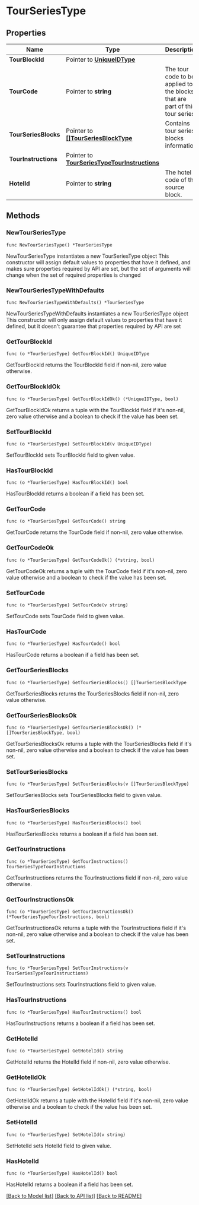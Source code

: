 # TourSeriesType

## Properties

Name | Type | Description | Notes
------------ | ------------- | ------------- | -------------
**TourBlockId** | Pointer to [**UniqueIDType**](UniqueIDType.md) |  | [optional] 
**TourCode** | Pointer to **string** | The tour code to be applied to the blocks that are part of this tour series. | [optional] 
**TourSeriesBlocks** | Pointer to [**[]TourSeriesBlockType**](TourSeriesBlockType.md) | Contains tour series blocks information. | [optional] 
**TourInstructions** | Pointer to [**TourSeriesTypeTourInstructions**](TourSeriesTypeTourInstructions.md) |  | [optional] 
**HotelId** | Pointer to **string** | The hotel code of the source block. | [optional] 

## Methods

### NewTourSeriesType

`func NewTourSeriesType() *TourSeriesType`

NewTourSeriesType instantiates a new TourSeriesType object
This constructor will assign default values to properties that have it defined,
and makes sure properties required by API are set, but the set of arguments
will change when the set of required properties is changed

### NewTourSeriesTypeWithDefaults

`func NewTourSeriesTypeWithDefaults() *TourSeriesType`

NewTourSeriesTypeWithDefaults instantiates a new TourSeriesType object
This constructor will only assign default values to properties that have it defined,
but it doesn't guarantee that properties required by API are set

### GetTourBlockId

`func (o *TourSeriesType) GetTourBlockId() UniqueIDType`

GetTourBlockId returns the TourBlockId field if non-nil, zero value otherwise.

### GetTourBlockIdOk

`func (o *TourSeriesType) GetTourBlockIdOk() (*UniqueIDType, bool)`

GetTourBlockIdOk returns a tuple with the TourBlockId field if it's non-nil, zero value otherwise
and a boolean to check if the value has been set.

### SetTourBlockId

`func (o *TourSeriesType) SetTourBlockId(v UniqueIDType)`

SetTourBlockId sets TourBlockId field to given value.

### HasTourBlockId

`func (o *TourSeriesType) HasTourBlockId() bool`

HasTourBlockId returns a boolean if a field has been set.

### GetTourCode

`func (o *TourSeriesType) GetTourCode() string`

GetTourCode returns the TourCode field if non-nil, zero value otherwise.

### GetTourCodeOk

`func (o *TourSeriesType) GetTourCodeOk() (*string, bool)`

GetTourCodeOk returns a tuple with the TourCode field if it's non-nil, zero value otherwise
and a boolean to check if the value has been set.

### SetTourCode

`func (o *TourSeriesType) SetTourCode(v string)`

SetTourCode sets TourCode field to given value.

### HasTourCode

`func (o *TourSeriesType) HasTourCode() bool`

HasTourCode returns a boolean if a field has been set.

### GetTourSeriesBlocks

`func (o *TourSeriesType) GetTourSeriesBlocks() []TourSeriesBlockType`

GetTourSeriesBlocks returns the TourSeriesBlocks field if non-nil, zero value otherwise.

### GetTourSeriesBlocksOk

`func (o *TourSeriesType) GetTourSeriesBlocksOk() (*[]TourSeriesBlockType, bool)`

GetTourSeriesBlocksOk returns a tuple with the TourSeriesBlocks field if it's non-nil, zero value otherwise
and a boolean to check if the value has been set.

### SetTourSeriesBlocks

`func (o *TourSeriesType) SetTourSeriesBlocks(v []TourSeriesBlockType)`

SetTourSeriesBlocks sets TourSeriesBlocks field to given value.

### HasTourSeriesBlocks

`func (o *TourSeriesType) HasTourSeriesBlocks() bool`

HasTourSeriesBlocks returns a boolean if a field has been set.

### GetTourInstructions

`func (o *TourSeriesType) GetTourInstructions() TourSeriesTypeTourInstructions`

GetTourInstructions returns the TourInstructions field if non-nil, zero value otherwise.

### GetTourInstructionsOk

`func (o *TourSeriesType) GetTourInstructionsOk() (*TourSeriesTypeTourInstructions, bool)`

GetTourInstructionsOk returns a tuple with the TourInstructions field if it's non-nil, zero value otherwise
and a boolean to check if the value has been set.

### SetTourInstructions

`func (o *TourSeriesType) SetTourInstructions(v TourSeriesTypeTourInstructions)`

SetTourInstructions sets TourInstructions field to given value.

### HasTourInstructions

`func (o *TourSeriesType) HasTourInstructions() bool`

HasTourInstructions returns a boolean if a field has been set.

### GetHotelId

`func (o *TourSeriesType) GetHotelId() string`

GetHotelId returns the HotelId field if non-nil, zero value otherwise.

### GetHotelIdOk

`func (o *TourSeriesType) GetHotelIdOk() (*string, bool)`

GetHotelIdOk returns a tuple with the HotelId field if it's non-nil, zero value otherwise
and a boolean to check if the value has been set.

### SetHotelId

`func (o *TourSeriesType) SetHotelId(v string)`

SetHotelId sets HotelId field to given value.

### HasHotelId

`func (o *TourSeriesType) HasHotelId() bool`

HasHotelId returns a boolean if a field has been set.


[[Back to Model list]](../README.md#documentation-for-models) [[Back to API list]](../README.md#documentation-for-api-endpoints) [[Back to README]](../README.md)


